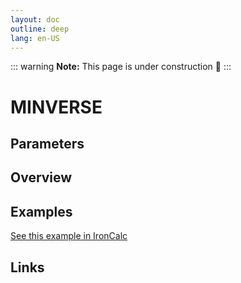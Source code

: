 ```yaml
---
layout: doc
outline: deep
lang: en-US
---
```


::: warning
**Note:** This page is under construction 🚧
:::

# MINVERSE

## Parameters

## Overview

## Examples

[See this example in IronCalc](https://app.ironcalc.com/?filename=minverse)

## Links